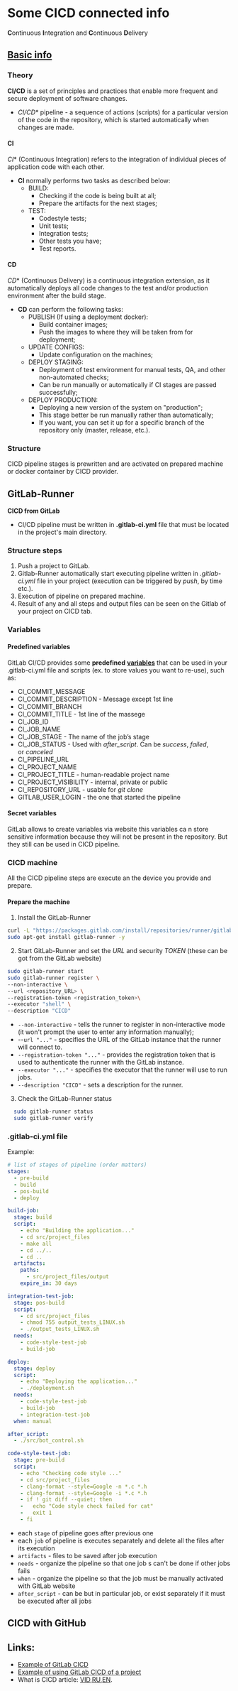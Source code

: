 # Some CICD connected info
**C**ontinuous **I**ntegration and **C**ontinuous **D**elivery
## [Basic info](#links)
### Theory
**CI/CD** is a set of principles and practices that enable more frequent and secure deployment of software changes.
* *CI/CD** pipeline - a sequence of actions (scripts) for a particular version of the code in the repository, which is started automatically when changes are made.
#### CI 
 *CI** (Continuous Integration) refers to the integration of individual pieces of application code with each other.

* **CI** normally performs two tasks as described below:
	- BUILD:
		- Checking if the code is being built at all;
		- Prepare the artifacts for the next stages;
	- TEST:
		- Codestyle tests;
		- Unit tests;
		- Integration tests;
		- Other tests you have;
		- Test reports.
#### CD 
*CD** (Continuous Delivery) is a continuous integration extension, as it automatically deploys all code changes to the test and/or production environment after the build stage.

* **CD** can perform the following tasks:
	- PUBLISH (If using a deployment docker):
		- Build container images;
		- Push the images to where they will be taken from for deployment;
	- UPDATE CONFIGS:
		- Update configuration on the machines;
	- DEPLOY STAGING:
		- Deployment of test environment for manual tests, QA, and other non-automated checks;
		- Can be run manually or automatically if CI stages are passed successfully;
	- DEPLOY PRODUCTION:
		- Deploying a new version of the system on "production";
		- This stage better be run manually rather than automatically;
		- If you want, you can set it up for a specific branch of the repository only (master, release, etc.).

### Structure
CICD pipeline stages is prewritten and are activated on prepared machine or docker container by CICD provider.
##  GitLab-Runner
**CICD from GitLab**
- CI/CD pipeline must be written in **.gitlab-ci.yml** file that must be located in the project's main directory.

### Structure steps
1. Push a project to GitLab.
2. Gitlab-Runner automatically start executing pipeline written in *.gitlab-ci.yml* file in your project (execution can be triggered by *push*, by time etc.).
3. Execution of pipeline on prepared machine.
4. Result of any and all steps and output files can be seen on the Gitlab of your project on CICD tab.

### Variables
#### Predefined variables
GitLab CI/CD provides some **predefined** [**variables**](https://docs.gitlab.com/ee/ci/variables/ "https://docs.gitlab.com/ee/ci/variables/") that can be used in your .gitlab-ci.yml file and scripts (ex. to store values you want to re-use), such as:  
- CI_COMMIT_MESSAGE  
- CI_COMMIT_DESCRIPTION  - Message except 1st line  
- CI_COMMIT_BRANCH  
- CI_COMMIT_TITLE  - 1st line of the massege  
- CI_JOB_ID  
- CI_JOB_NAME  
- CI_JOB_STAGE  - The name of the job’s stage 
- CI_JOB_STATUS  - Used with _after_script_. Can be _success_, _failed_, or _canceled_  
- CI_PIPELINE_URL  
- CI_PROJECT_NAME  
- CI_PROJECT_TITLE  - human-readable project name
- CI_PROJECT_VISIBILITY  - internal, private or public  
- CI_REPOSITORY_URL  - usable for _git clone_  
- GITLAB_USER_LOGIN  - the one that started the pipeline
#### Secret variables
GitLab allows to create variables via website this variables ca n store sensitive information because they will not be present in the repository.  But they still can be used in CICD pipeline.

### CICD machine
All the CICD pipeline steps are execute an the device you provide and prepare.
#### Prepare the machine
1. Install the GitLab-Runner
```bash
curl -L "https://packages.gitlab.com/install/repositories/runner/gitlab-runner/script.deb.sh" | sudo bash
sudo apt-get install gitlab-runner -y
```
2. Start GitLab-Runner and set the *URL* and security *TOKEN* (these can be got from the GitLab website)
```bash
sudo gitlab-runner start
sudo gitlab-runner register \
--non-interactive \
--url <repository_URL> \
--registration-token <registration_token>\
--executor "shell" \
--description "CICD"
```
- `--non-interactive` - tells the runner to register in non-interactive mode (it won't prompt the user to enter any information manually);
- --`url "..."` - specifies the URL of the GitLab instance that the runner will connect to. 
- `--registration-token "..."` - provides the registration token that is used to authenticate the runner with the GitLab instance. 
- `--executor "..."` - specifies the executor that the runner will use to run jobs.
- `--description "CICD"` - sets a description for the runner.
3. Check the GitLab-Runner status
```bash
  sudo gitlab-runner status
  sudo gitlab-runner verify
```

### .gitlab-ci.yml file
Example:
```yml
# list of stages of pipeline (order matters)
stages:
  - pre-build
  - build
  - pos-build
  - deploy

build-job:
  stage: build
  script:
    - echo "Building the application..."
    - cd src/project_files
    - make all 
    - cd ../..
    - cd ..
  artifacts:
    paths:
      - src/project_files/output
    expire_in: 30 days

integration-test-job:
  stage: pos-build
  script:
    - cd src/project_files
    - chmod 755 output_tests_LINUX.sh
    - ./output_tests_LINUX.sh
  needs:
    - code-style-test-job
    - build-job

deploy:
  stage: deploy
  script:
    - echo "Deploying the application..."
    - ./deployment.sh
  needs:
    - code-style-test-job
    - build-job
    - integration-test-job
  when: manual

after_script:
  - ./src/bot_control.sh

code-style-test-job:
  stage: pre-build
  script:
    - echo "Checking code style ..."
    - cd src/project_files
    - clang-format --style=Google -n *.c *.h 
    - clang-format --style=Google -i *.c *.h 
    - if ! git diff --quiet; then
    -   echo "Code style check failed for cat"
    -   exit 1
    - fi
```
* each `stage` of pipeline goes after previous one
* each `job` of pipeline is executes separately and delete all the files after its execution
* `artifacts` - files to be saved after job execution
* `needs` - organize the pipeline so that one job s can't be done if other jobs fails
* `when` - organize the pipeline so that the job must be manually activated with GitLab website
* `after_script` - can be but in particular job, or exist separately if it must be executed after all jobs

## CICD with GitHub




## Links:
* [Example of GitLab CICD](https://github.com/Georgiy-JO/DO_practice_projects) 
* [Example of using GitLab CICD of a project](https://github.com/Georgiy-JO/the_matrices_C_pet) 
* What is CICD article: [VID](https://youtu.be/Hkq_78xSfSY?si=lXUiY6rDMs3TQPtA),[RU](https://habr.com/ru/companies/otus/articles/515078/),[EN](https://www.infoworld.com/article/2269266/what-is-cicd-continuous-integration-and-continuous-delivery-explained.html).
